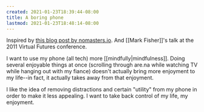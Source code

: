```yaml
---
created: 2021-01-23T18:39:44-08:00
title: A boring phone
lastmod: 2021-01-23T18:48:14-08:00
---
```


Inspired by [this blog post by nomasters.io](https://nomasters.io/posts/dumber-phone/). And [[Mark Fisher]]'s talk at the 2011 Virtual Futures conference.

I want to use my phone (all tech) more [[mindfully|mindfulness]]. Doing several enjoyable things at once (scrolling through are.na while watching TV while hanging out with my fiance) doesn't actually bring more enjoyment to my life--in fact, it actually takes away from that enjoyment.

I like the idea of removing distractions and certain "utility" from my phone in order to make it less appealing. I want to take back control of my life, my enjoyment.